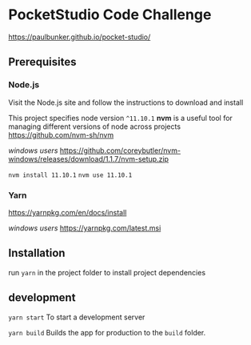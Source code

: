 # PocketStudio Code Challenge

https://paulbunker.github.io/pocket-studio/

## Prerequisites

### Node.js

Visit the Node.js site and follow the instructions to download and install

This project specifies node version `^11.10.1` **nvm** is a useful tool for managing different versions of node across projects https://github.com/nvm-sh/nvm

_windows users_ https://github.com/coreybutler/nvm-windows/releases/download/1.1.7/nvm-setup.zip

`nvm install 11.10.1`
`nvm use 11.10.1`

### Yarn

https://yarnpkg.com/en/docs/install

_windows users_ https://yarnpkg.com/latest.msi

## Installation

run `yarn` in the project folder to install project dependencies

## development

`yarn start` To start a development server

`yarn build` Builds the app for production to the `build` folder.
